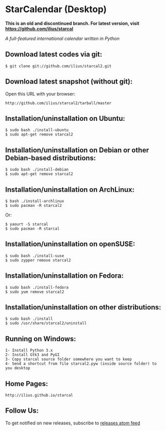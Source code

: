 StarCalendar (Desktop)
=============
**This is an old and discontinued branch. For latest version, visit https://github.com/ilius/starcal**

*A full-featured international calendar written in Python* 

## Download latest codes via git:
    $ git clone git://github.com/ilius/starcal2.git

## Download latest snapshot (without git):
Open this URL with your browser:

    http://github.com/ilius/starcal2/tarball/master

## Installation/uninstallation on Ubuntu:
    $ sudo bash ./install-ubuntu
    $ sudo apt-get remove starcal2

## Installation/uninstallation on Debian or other Debian-based distributions:
    $ sudo bash ./install-debian
    $ sudo apt-get remove starcal2

## Installation/uninstallation on ArchLinux:
    $ bash ./install-archlinux
    $ sudo pacman -R starcal2
Or:

    $ yaourt -S starcal
    $ sudo pacman -R starcal

## Installation/uninstallation on openSUSE:
    $ sudo bash ./install-suse
    $ sudo zypper remove starcal2

## Installation/uninstallation on Fedora:
    $ sudo bash ./install-fedora
    $ sudo yum remove starcal2

## Installation/uninstallation on other distributions:
    $ sudo bash ./install
    $ sudo /usr/share/starcal2/uninstall

## Running on Windows:
    1- Install Python 3.x
    2- Install Gtk3 and PyGI
    3- Copy starcal source folder somewhere you want to keep
    4- Send a shortcut from file starcal2.pyw (inside source folder) to you desktop


## Home Pages:
    http://ilius.github.io/starcal

## Follow Us:
To get notified on new releases, subscribe to [releases atom feed](https://github.com/ilius/starcal2/releases.atom)





